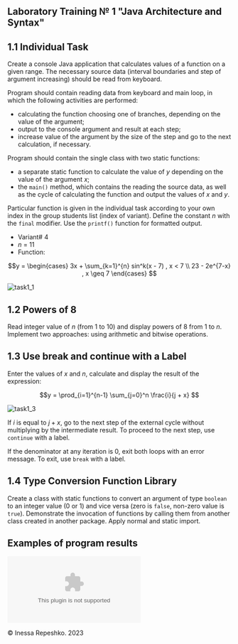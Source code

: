 ## Laboratory Training № 1 "Java Architecture and Syntax"

## 1.1 Individual Task

Create a console Java application that calculates values of a function on a given range. The necessary source data (interval boundaries and step of argument increasing) should be read from keyboard.

Program should contain reading data from keyboard and main loop, in which the following activities are performed:
* calculating the function choosing one of branches, depending on the value of the argument;
* output to the console argument and result at each step;
* increase value of the argument by the size of the step and go to the next calculation, if necessary.

Program should contain the single class with two static functions:
* a separate static function to calculate the value of $`y`$ depending on the value of the argument $`x`$;
* the ```main()``` method, which contains the reading the source data, as well as the cycle of calculating the function and output the values of $`x`$ and $`y`$.

Particular function is given in the individual task according to your own index in the group students list (index of variant). Define the constant $`n`$ with the ```final``` modifier. Use the ```printf()``` function for formatted output.

* Variant# 4
* $`n`$ = 11
* Function:
```math
y = \begin{cases}
3x + \sum_{k=1}^{n} sin^k(x - 7) , x < 7
\\ 23 - 2e^{7-x} , x \geq 7
\end{cases} 
```

![task1_1](https://github.com/InessaRepeshko/java-programming/blob/main/part-1-fundamentals-of-java-programming/lab1/screens/task1_1.png)

## 1.2 Powers of 8

Read integer value of $`n`$ (from 1 to 10) and display powers of 8 from 1 to $`n`$. Implement two approaches: using arithmetic and bitwise operations.

## 1.3 Use break and continue with a Label

Enter the values of $`x`$ and $`n`$, calculate and display the result of the expression:

```math
y =  \prod_{i=1}^{n-1} \sum_{j=0}^n \frac{i}{j + x} 
```

![task1_3](https://github.com/InessaRepeshko/java-programming/blob/main/part-1-fundamentals-of-java-programming/lab1/screens/task1_3.png)

If $`i`$ is equal to $`j + x`$, go to the next step of the external cycle without multiplying by the intermediate result. To proceed to the next step, use ```continue``` with a label.

If the denominator at any iteration is 0, exit both loops with an error message. To exit, use ```break``` with a label.

## 1.4 Type Conversion Function Library

Create a class with static functions to convert an argument of type ```boolean``` to an integer value (0 or 1) and vice versa (zero is ```false```, non-zero value is ```true```). Demonstrate the invocation of functions by calling them from another class created in another package. Apply normal and static import.

## Examples of program results

![lab1_report.docx](https://github.com/InessaRepeshko/java-programming/blob/main/part-1-fundamentals-of-java-programming/lab1/lab1_report.docx)

© Inessa Repeshko. 2023
